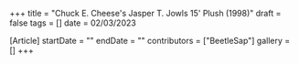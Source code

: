 +++
title = "Chuck E. Cheese's Jasper T. Jowls 15' Plush (1998)"
draft = false
tags = []
date = 02/03/2023

[Article]
startDate = ""
endDate = ""
contributors = ["BeetleSap"]
gallery = []
+++
